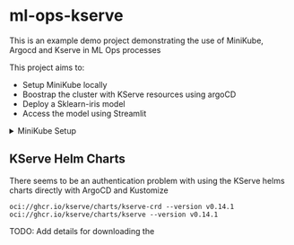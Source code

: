 # ml-ops-kserve

This is an example demo project demonstrating the use of MiniKube, Argocd and Kserve in ML Ops processes

This project aims to:

* Setup MiniKube locally
* Boostrap the cluster with KServe resources using argoCD
* Deploy a Sklearn-iris model
* Access the model using Streamlit

<details>
<summary>MiniKube Setup</summary>

## Check Minikube is installed

To check that minikube is installed run the following command:
```shell
minkube version
```

If Minikube is installed, you will see the version number printed out, like this:
```shell
minikube version: v1.25.2
```

If the following result is returned then minikube is not installed
```shell
zsh: command not found: minikube
```

### Installing Minikube

Install Minikube with homebrew with the following command:
```shell
brew install minikube
```

## Check Minikube is running

To ensure minikube us running run the following command:
```shell
minikube status
```

If the result is as follows the minikube needs to be started:
```shell
~ % minikube status
minikube
type: Control Plane
host: Stopped
kubelet: Stopped
apiserver: Stopped
kubeconfig: Stopped
```

## Starting Minikube

To start Minikube run the commands below

```shell
minikube start --addons=dashboard
```
<details>
<summary>Add additional nodes (optional)</summary>

### Add additional nodes and labels 

```shell
minikube node add
```

Check nodes

```shell
kubectl get nodes
```

Label Nodes
```shell
kubectl label nodes minikube nodegroup=infra
kubectl label nodes minikube-1 nodegroup=application
kubectl label nodes minikube-2 nodegroup=model
```
</details>

## Stopping Minikube Cluster

```shell
minikube stop
```

## Deleting or Resetting Minikube

```shell
minikube delete
```
</details>

## KServe Helm Charts

There seems to be an authentication problem with using the KServe helms charts directly with ArgoCD and Kustomize
```shell
oci://ghcr.io/kserve/charts/kserve-crd --version v0.14.1
oci://ghcr.io/kserve/charts/kserve --version v0.14.1
```

TODO: Add details for downloading the 